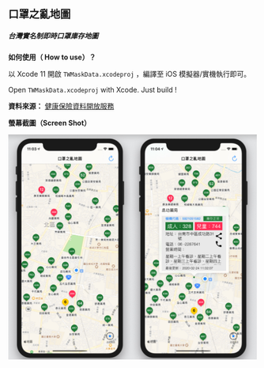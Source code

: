 ## 口罩之亂地圖<br>
##### 台灣實名制即時口罩庫存地圖 #####

**如何使用（ How to use）？**

以 Xcode 11 開啟 ``TWMaskData.xcodeproj`` ，編譯至 iOS 模擬器/實機執行即可。

Open ``TWMaskData.xcodeproj`` with Xcode. Just build !

**資料來源：**
[健康保險資料開放服務](https://data.nhi.gov.tw/Datasets/DatasetResource.aspx?rId=A21030000I-D50001-001)

**螢幕截圖（Screen Shot）**

![Image of App1](images/appimg.jpg)
